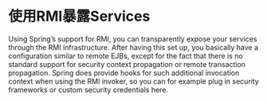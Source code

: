 # 使用RMI暴露Services

Using Spring’s support for RMI, you can transparently expose your services through the RMI
infrastructure. After having this set up, you basically have a configuration similar to remote EJBs, except
for the fact that there is no standard support for security context propagation or remote transaction
propagation. Spring does provide hooks for such additional invocation context when using the RMI
invoker, so you can for example plug in security frameworks or custom security credentials here.